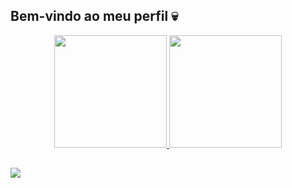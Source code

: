  ## Bem-vindo ao meu perfil 💀
<div align="center">
  <a href="https://github.com/yLuuuucas">
  <img height="180em" src="https://github-readme-stats.vercel.app/api?username=yLuuuucas&show_icons=true&theme=dark&include_all_commits=false&count_private=false"/>
  <img height="180em" src="https://github-readme-stats.vercel.app/api/top-langs/?username=yLuuuucas&layout=compact&langs_count=3&theme=dark"/>
</div>
 
  ##
 
<div> 
  <a href="https://www.linkedin.com/in/lucas-mariani-borges-393b05215/" target="_blank"><img src="https://img.shields.io/badge/-LinkedIn-%230077B5?style=for-the-badge&logo=linkedin&logoColor=white" target="_blank"></a>  
 
</div>
